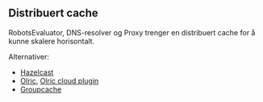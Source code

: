 ## Distribuert cache

RobotsEvaluator, DNS-resolver og Proxy trenger en distribuert cache for å kunne skalere horisontalt.

Alternativer:

- [Hazelcast](https://hazelcast.com/blog/hazelcast-sidecar-container-pattern/)
- [Olric](https://github.com/buraksezer/olric), [Olric cloud plugin](https://github.com/buraksezer/olric-cloud-plugin)
- [Groupcache](https://www.mailgun.com/blog/it-and-engineering/golangs-superior-cache-solution-memcached-redis/)
